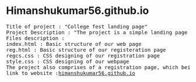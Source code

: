 # Himanshukumar56.github.io
<pre>Title of project : "College fest landing page"
Project Description : "The project is a simple landing page for a college's fest, here we have chosen the fest "Enyugma". Enyugma is an annual techno-cultural fest, hosted evry year by the college Indian Institute of Information Technology Bhagalpur. The landing page allows user to take an overall view of the fest,register for the fest."
Files description : 
index.html : Basic structure of our web page
reg.html : Basic structure of our registeration page
regcs.css : CSS designing of our registration page
style.css : CSS designing of our webpage
The project also comprises of a registration page, which being connected through a google-form helps us to take the data entered by the user for registration.
link to website :<a href="https://himanshukumar56.github.io/">himanshukumar56.github.io</a>
</pre>
